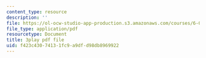 ```yaml
---
content_type: resource
description: ''
file: https://ol-ocw-studio-app-production.s3.amazonaws.com/courses/6-004-computation-structures-spring-2017/f423c43074131fc9a9dfd98db8969922_z3DEmSG8kPk.pdf
file_type: application/pdf
resourcetype: Document
title: 3play pdf file
uid: f423c430-7413-1fc9-a9df-d98db8969922
---
```

